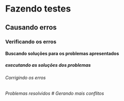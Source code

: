 # Fazendo testes
## Causando erros
### Verificando os erros
#### Buscando soluções para os problemas apresentados
##### executando as soluções dos problemas
###### Corrigindo os erros
###### Problemas resolvidos # Gerando mais conflitos



